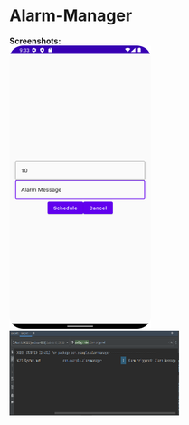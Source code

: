 # Alarm-Manager<br>
<b>Screenshots:</b></br>
<img src="images/ss1.png" width=250 height=500><br>
<img src="images/ss2.png" width=300 height=150>
